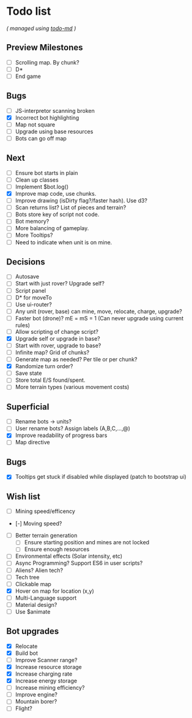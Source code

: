 # Todo list

_\( managed using [todo-md](https://github.com/Hypercubed/todo-md) \)_

## Preview Milestones
- [ ] Scrolling map. By chunk?
- [ ] D*
- [ ] End game

## Bugs
- [ ] JS-interpretor scanning broken
- [x] Incorrect bot highlighting
- [ ] Map not square
- [ ] Upgrade using base resources
- [ ] Bots can go off map

## Next
- [ ] Ensure bot starts in plain
- [ ] Clean up classes
- [ ] Implement $bot.log()
- [x] Improve map code, use chunks.
- [ ] Improve drawing (isDirty flag?/faster hash). Use d3?
- [ ] Scan returns list? List of pieces and terrain?
- [ ] Bots store key of script not code.
- [ ] Bot memory?
- [ ] More balancing of gameplay.
- [ ] More Tooltips?
- [ ] Need to indicate when unit is on mine.

## Decisions
- [ ] Autosave
- [ ] Start with just rover? Upgrade self?
- [ ] Script panel
- [ ] D* for moveTo
- [ ] Use ui-router?
- [ ] Any unit (rover, base) can mine, move, relocate, charge, upgrade?
- [ ] Faster bot (drone)? mE = mS = 1 (Can never upgrade using current rules)
- [ ] Allow scripting of change script?
- [x] Upgrade self or upgrade in base?
- [ ] Start with rover, upgrade to base?
- [ ] Infinite map?  Grid of chunks?
- [ ] Generate map as needed? Per tile or per chunk?
- [x] Randomize turn order?
- [ ] Save state
- [ ] Store total E/S found/spent.
- [ ] More terrain types (various movement costs)

## Superficial
- [ ] Rename bots -> units?
- [ ] User rename bots?  Assign labels (A,B,C,...,@)
- [x] Improve readability of progress bars
- [ ] Map directive

## Bugs
- [x] Tooltips get stuck if disabled while displayed (patch to bootstrap ui)

## Wish list
- [ ] Mining speed/efficency
- [-] Moving speed?
- [ ] Better terrain generation
  - [ ] Ensure starting position and mines are not locked
  - [ ] Ensure enough resources
- [ ] Environmental effects (Solar intensity, etc)
- [ ] Async Programming?  Support ES6 in user scripts?
- [ ] Aliens?  Alien tech?
- [ ] Tech tree
- [ ] Clickable map
- [x] Hover on map for location (x,y)
- [ ] Multi-Language support
- [ ] Material design?
- [ ] Use $animate

## Bot upgrades
- [x] Relocate
- [x] Build bot
- [ ] Improve Scanner range?
- [x] Increase resource storage
- [x] Increase charging rate
- [x] Increase energy storage
- [ ] Increase mining efficiency?
- [ ] Improve engine?
- [ ] Mountain borer?
- [ ] Flight?

